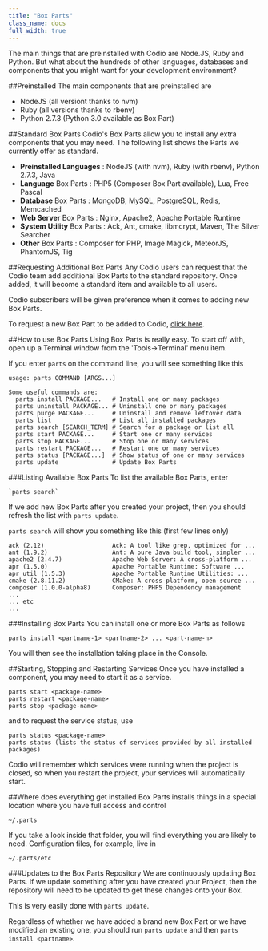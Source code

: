 ```yaml
---
title: "Box Parts"
class_name: docs
full_width: true
---
```


The main things that are preinstalled with Codio are Node.JS, Ruby and Python. But what about the hundreds of other languages, databases and components that you might want for your development environment?

##Preinstalled
The main components that are preinstalled are

- NodeJS (all versiont thanks to nvm)
- Ruby (all versions thanks to rbenv)
- Python 2.7.3 (Python 3.0 available as Box Part)


##Standard Box Parts
Codio's Box Parts allow you to install any extra components that you may need. The following list shows the Parts we currently offer as standard. 

- **Preinstalled Languages** : NodeJS (with nvm), Ruby (with rbenv), Python 2.7.3, Java
- **Language** Box Parts : PHP5 (Composer Box Part available), Lua, Free Pascal
- **Database** Box Parts : MongoDB, MySQL, PostgreSQL, Redis, Memcached
- **Web Server** Box Parts : Nginx, Apache2, Apache Portable Runtime
- **System Utility** Box Parts : Ack, Ant, cmake, libmcrypt, Maven, The Silver Searcher
- **Other** Box Parts : Composer for PHP, Image Magick, MeteorJS, PhantomJS, Tig

##Requesting Additional Box Parts
Any Codio users can request that the Codio team add additional Box Parts to the standard repository. Once added, it will become a standard item and available to all users.

Codio subscribers will be given preference when it comes to adding new Box Parts.

To request a new Box Part to be added to Codio, [click here](/docs/boxes/request-language).

##How to use Box Parts
Using Box Parts is really easy. To start off with, open up a Terminal window from the 'Tools->Terminal' menu item.

If you enter `parts` on the command line, you will see something like this

	usage: parts COMMAND [ARGS...]

	Some useful commands are:
	  parts install PACKAGE...   # Install one or many packages
	  parts uninstall PACKAGE... # Uninstall one or many packages
	  parts purge PACKAGE...     # Uninstall and remove leftover data
	  parts list                 # List all installed packages
	  parts search [SEARCH_TERM] # Search for a package or list all 
	  parts start PACKAGE...     # Start one or many services 
	  parts stop PACKAGE...      # Stop one or many services 
	  parts restart PACKAGE...   # Restart one or many services 
	  parts status [PACKAGE...]  # Show status of one or many services 
	  parts update               # Update Box Parts

###Listing Available Box Parts
To list the available Box Parts, enter 

    `parts search`

If we add new Box Parts after you created your project, then you should refresh the list with `parts update`.

`parts search` will show you something like this (first few lines only)

	ack (2.12)                   Ack: A tool like grep, optimized for ...
	ant (1.9.2)                  Ant: A pure Java build tool, simpler ...
	apache2 (2.4.7)              Apache Web Server: A cross-platform ...
	apr (1.5.0)                  Apache Portable Runtime: Software ...
	apr_util (1.5.3)             Apache Portable Runtime Utilities: ...
	cmake (2.8.11.2)             CMake: A cross-platform, open-source ...
	composer (1.0.0-alpha8)      Composer: PHP5 Dependency management
	...
	... etc
	...

###Installing Box Parts
You can install one or more Box Parts as follows

	parts install <partname-1> <partname-2> ... <part-name-n>

You will then see the installation taking place in the Console.

##Starting, Stopping and Restarting Services
Once you have installed a component, you may need to start it as a service.

	parts start <package-name>
	parts restart <package-name>
	parts stop <package-name>

and to request the service status, use

	parts status <package-name>
	parts status (lists the status of services provided by all installed packages)

Codio will remember which services were running when the project is closed, so when you restart the project, your services will automatically start.

##Where does everything get installed
Box Parts installs things in a special location where you have full access and control

	~/.parts

If you take a look inside that folder, you will find everything you are likely to need. Configuration files, for example, live in

	~/.parts/etc


###Updates to the Box Parts Repository
We are continuously updating Box Parts. If we update something after you have created your Project, then the repository will need to be updated to get these changes onto your Box.

This is very easily done with `parts update`. 

Regardless of whether we have added a brand new Box Part or we have modified an existing one, you should run `parts update` and then `parts install <partname>`.




